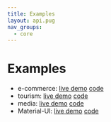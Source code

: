 ```yaml
---
title: Examples
layout: api.pug
nav_groups:
  - core
---
```

# Examples

* e-commerce: [live demo](examples/e-commerce/index.html) [code](https://github.com/algolia/instantsearch.js/tree/v2/docgen/src/examples/e-commerce)
* tourism: [live demo](examples/tourism/index.html) [code](https://github.com/algolia/instantsearch.js/tree/v2/docgen/src/examples/tourism)
* media: [live demo](examples/media/index.html) [code](https://github.com/algolia/instantsearch.js/tree/v2/docgen/src/examples/media)
* Material-UI: [live demo](examples/material-ui/index.html) [code](https://github.com/algolia/instantsearch.js/tree/v2/docgen/src/examples/material-ui)
